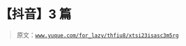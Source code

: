 # 【抖音】3 篇

> 原文：[`www.yuque.com/for_lazy/thfiu8/xtsi23isasc3m5rg`](https://www.yuque.com/for_lazy/thfiu8/xtsi23isasc3m5rg)




